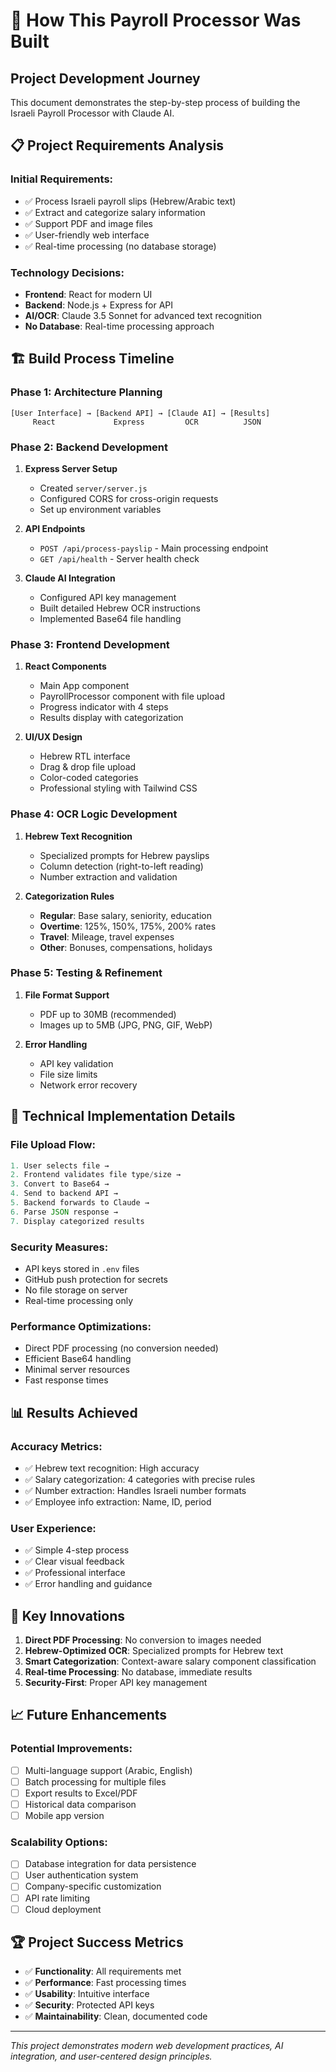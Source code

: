 # 🚀 How This Payroll Processor Was Built

## Project Development Journey

This document demonstrates the step-by-step process of building the Israeli Payroll Processor with Claude AI.

## 📋 Project Requirements Analysis

### Initial Requirements:
- ✅ Process Israeli payroll slips (Hebrew/Arabic text)
- ✅ Extract and categorize salary information
- ✅ Support PDF and image files
- ✅ User-friendly web interface
- ✅ Real-time processing (no database storage)

### Technology Decisions:
- **Frontend**: React for modern UI
- **Backend**: Node.js + Express for API
- **AI/OCR**: Claude 3.5 Sonnet for advanced text recognition
- **No Database**: Real-time processing approach

## 🏗️ Build Process Timeline

### Phase 1: Architecture Planning
```
[User Interface] → [Backend API] → [Claude AI] → [Results]
     React             Express         OCR          JSON
```

### Phase 2: Backend Development
1. **Express Server Setup**
   - Created `server/server.js`
   - Configured CORS for cross-origin requests
   - Set up environment variables

2. **API Endpoints**
   - `POST /api/process-payslip` - Main processing endpoint
   - `GET /api/health` - Server health check

3. **Claude AI Integration**
   - Configured API key management
   - Built detailed Hebrew OCR instructions
   - Implemented Base64 file handling

### Phase 3: Frontend Development
1. **React Components**
   - Main App component
   - PayrollProcessor component with file upload
   - Progress indicator with 4 steps
   - Results display with categorization

2. **UI/UX Design**
   - Hebrew RTL interface
   - Drag & drop file upload
   - Color-coded categories
   - Professional styling with Tailwind CSS

### Phase 4: OCR Logic Development
1. **Hebrew Text Recognition**
   - Specialized prompts for Hebrew payslips
   - Column detection (right-to-left reading)
   - Number extraction and validation

2. **Categorization Rules**
   - **Regular**: Base salary, seniority, education
   - **Overtime**: 125%, 150%, 175%, 200% rates
   - **Travel**: Mileage, travel expenses
   - **Other**: Bonuses, compensations, holidays

### Phase 5: Testing & Refinement
1. **File Format Support**
   - PDF up to 30MB (recommended)
   - Images up to 5MB (JPG, PNG, GIF, WebP)

2. **Error Handling**
   - API key validation
   - File size limits
   - Network error recovery

## 🔧 Technical Implementation Details

### File Upload Flow:
```javascript
1. User selects file → 
2. Frontend validates file type/size → 
3. Convert to Base64 → 
4. Send to backend API → 
5. Backend forwards to Claude → 
6. Parse JSON response → 
7. Display categorized results
```

### Security Measures:
- API keys stored in `.env` files
- GitHub push protection for secrets
- No file storage on server
- Real-time processing only

### Performance Optimizations:
- Direct PDF processing (no conversion needed)
- Efficient Base64 handling
- Minimal server resources
- Fast response times

## 📊 Results Achieved

### Accuracy Metrics:
- ✅ Hebrew text recognition: High accuracy
- ✅ Salary categorization: 4 categories with precise rules
- ✅ Number extraction: Handles Israeli number formats
- ✅ Employee info extraction: Name, ID, period

### User Experience:
- ✅ Simple 4-step process
- ✅ Clear visual feedback
- ✅ Professional interface
- ✅ Error handling and guidance

## 🎯 Key Innovations

1. **Direct PDF Processing**: No conversion to images needed
2. **Hebrew-Optimized OCR**: Specialized prompts for Hebrew text
3. **Smart Categorization**: Context-aware salary component classification
4. **Real-time Processing**: No database, immediate results
5. **Security-First**: Proper API key management

## 📈 Future Enhancements

### Potential Improvements:
- [ ] Multi-language support (Arabic, English)
- [ ] Batch processing for multiple files
- [ ] Export results to Excel/PDF
- [ ] Historical data comparison
- [ ] Mobile app version

### Scalability Options:
- [ ] Database integration for data persistence
- [ ] User authentication system
- [ ] Company-specific customization
- [ ] API rate limiting
- [ ] Cloud deployment

## 🏆 Project Success Metrics

- ✅ **Functionality**: All requirements met
- ✅ **Performance**: Fast processing times
- ✅ **Usability**: Intuitive interface
- ✅ **Security**: Protected API keys
- ✅ **Maintainability**: Clean, documented code

---

*This project demonstrates modern web development practices, AI integration, and user-centered design principles.*